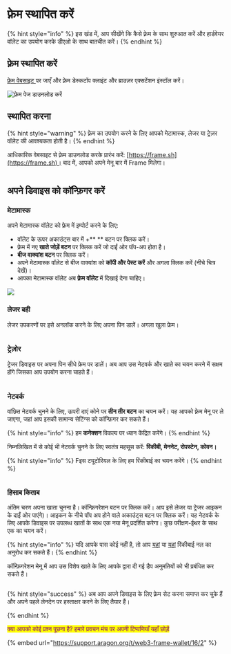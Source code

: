 # फ़्रेम स्थापित करें

{% hint style="info" %}
इस खंड में, आप सीखेंगे कि कैसे फ़्रेम के साथ शुरुआत करें और हार्डवेयर वॉलेट का उपयोग करके डीएओ के साथ बातचीत करें।
{% endhint %}

## फ़्रेम स्थापित करें

[फ़्रेम वेबसाइट ](https://frame.sh/)पर जाएँ और फ़्रेम डेस्कटॉप क्लाइंट और ब्राउज़र एक्सटेंशन इंस्टॉल करें।

![फ़्रेम पेज डाउनलोड करें](https://d33v4339jhl8k0.cloudfront.net/docs/assets/5c98a4fe0428633d2cf3fcf7/images/5d8bcfb504286364bc8f9089/file-RW9LeLOUHS.png)

## स्थापित करना

{% hint style="warning" %}
फ़्रेम का उपयोग करने के लिए आपको मेटामास्क, लेजर या ट्रेज़र वॉलेट की आवश्यकता होती है।
{% endhint %}

आधिकारिक वेबसाइट से फ़्रेम डाउनलोड करके प्रारंभ करें: [https://frame.sh](https://frame.sh)। बाद में, आपको अपने मेनू बार में Frame मिलेगा।

<figure><img src="../.gitbook/assets/frame-intro.gif" alt=""><figcaption></figcaption></figure>

## अपने डिवाइस को कॉन्फ़िगर करें <a href="#configure-your-device" id="configure-your-device"></a>

### मेटामास्क

अपने मेटामास्क वॉलेट को फ़्रेम में इम्पोर्ट करने के लिए:

* वॉलेट के ऊपर अकाउंट्स बार में +\*\* \*\* बटन पर क्लिक करें।
* फ़्रेम में नए **खाते जोड़ें बटन** पर क्लिक करें जो दाईं ओर पॉप-अप होता है।
* **बीज वाक्यांश बटन** पर क्लिक करें।
* अपने मेटामास्क वॉलेट से बीज वाक्यांश को **कॉपी और पेस्ट करें** और अगला क्लिक करें (नीचे चित्र देखें)।
* आपका मेटामास्क वॉलेट अब **फ़्रेम वॉलेट** में दिखाई देना चाहिए।



![](<../.gitbook/assets/Screenshot 2022-02-23 at 17.04.36.png>)

### लेजर बही

लेजर उपकरणों पर इसे अनलॉक करने के लिए अपना पिन डालें। अगला खुला फ्रेम।

<figure><img src="../.gitbook/assets/frame-ledger.gif" alt=""><figcaption></figcaption></figure>

### ट्रेज़ोर

ट्रेजर डिवाइस पर अपना पिन सीधे फ्रेम पर डालें। अब आप उस नेटवर्क और खाते का चयन करने में सक्षम होंगे जिसका आप उपयोग करना चाहते हैं।

<figure><img src="../.gitbook/assets/frame-trezor.gif" alt=""><figcaption></figcaption></figure>

### नेटवर्क

वांछित नेटवर्क चुनने के लिए, ऊपरी दाएं कोने पर **तीन तीर बटन** का चयन करें। यह आपको फ़्रेम मेनू पर ले जाएगा, जहां आप इसकी सामान्य सेटिंग्स को कॉन्फ़िगर कर सकते हैं।



{% hint style="info" %}
हम **कनेक्शन** विकल्प पर ध्यान केंद्रित करेंगे।
{% endhint %}

निम्नलिखित में से कोई भी नेटवर्क चुनने के लिए स्वतंत्र महसूस करें: **रिंकीबी, मेननेट, रोपस्टेन, कोवन।**

{% hint style="info" %}
Fइस ट्यूटोरियल के लिए हम रिंकीबाई का चयन करेंगे।
{% endhint %}

<figure><img src="../.gitbook/assets/frame-app-menu.gif" alt=""><figcaption></figcaption></figure>

### हिसाब किताब

अंतिम चरण अपना खाता चुनना है। कॉन्फ़िगरेशन बटन पर क्लिक करें। आप इसे लेजर या ट्रेजर आइकन के दाईं ओर पाएंगे)। आइकन के नीचे पॉप अप होने वाले अकाउंट्स बटन पर क्लिक करें। यह नेटवर्क के लिए आपके डिवाइस पर उपलब्ध खातों के साथ एक नया मेनू प्रदर्शित करेगा। कुछ परीक्षण-ईथर के साथ एक का चयन करें।

{% hint style="info" %}
यदि आपके पास कोई नहीं है, तो आप [यहां](https://faucet.rinkeby.io/) या [यहां](https://faucets.chain.link/rinkeby) रिंकीबाई नल का अनुरोध कर सकते हैं।
{% endhint %}

कॉन्फ़िगरेशन मेनू में आप उस विशेष खाते के लिए आपके द्वारा दी गई डैप अनुमतियों को भी प्रबंधित कर सकते हैं।

<figure><img src="../.gitbook/assets/frame-accounts.gif" alt=""><figcaption></figcaption></figure>

{% hint style="success" %}
अब आप अपने डिवाइस के लिए फ़्रेम सेट करना समाप्त कर चुके हैं और अपने पहले लेनदेन पर हस्ताक्षर करने के लिए तैयार हैं।


{% endhint %}

<mark style="color:purple;">क्या आपको कोई प्रश्न पूछना है? हमारे प्रवचन मंच पर अपनी टिप्पणियाँ यहाँ छोड़ें</mark>

{% embed url="https://support.aragon.org/t/web3-frame-wallet/16/2" %}
